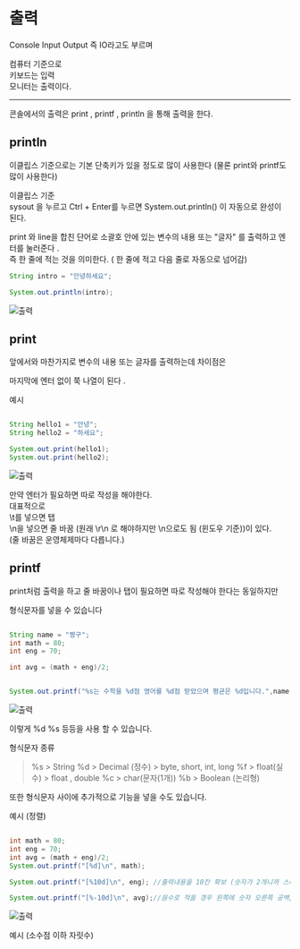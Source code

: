 


# 출력
Console Input Output  즉 IO라고도 부르며 

컴퓨터 기준으로  
키보드는 입력  
모니터는 출력이다.  

---

콘솔에서의 출력은 print , printf , println 을 통해 출력을 한다.

## println
이클립스 기준으로는 기본 단축키가 있을 정도로 많이 사용한다 (물론 print와 printf도 많이 사용한다)  

이클립스 기준  
sysout 을 누르고 Ctrl + Enter를 누르면 System.out.println() 이 자동으로 완성이 된다.

print 와 line을 합친 단어로 소괄호 안에 있는 변수의 내용 또는 "글자" 를 출력하고 엔터를 눌러준다 .  
즉 한 줄에 적는 것을 의미한다. ( 한 줄에 적고 다음 줄로 자동으로 넘어감)

```java
String intro = "안녕하세요";

System.out.println(intro);


```

![출력]()
## print

앞에서와 마찬가지로 변수의 내용 또는 글자를 출력하는데 차이점은 

마지막에 엔터 없이 쭉 나열이 된다 . 

예시 
```java

String hello1 = "안녕";
String hello2 = "하세요";

System.out.print(hello1);
System.out.print(hello2);
```


![출력]()

만약 엔터가 필요하면 따로 작성을 해야한다.   
대표적으로  
\\t를 넣으면 탭  
\\n을 넣으면 줄 바꿈 (원래 \\r\\n 로 해야하지만 \n으로도 됨 (윈도우 기준))이 있다.  
(줄 바꿈은 운영체제마다 다릅니다.)  


## printf

print처럼 출력을 하고 줄 바꿈이나 탭이 필요하면 따로 작성해야 한다는 동일하지만 

형식문자를 넣을 수 있습니다

```java

String name = "짱구";
int math = 80;
int eng = 70;

int avg = (math + eng)/2;


System.out.printf("%s는 수학을 %d점 영어를 %d점 받았으며 평균은 %d입니다.",name,math,eng,avg);

```

![출력]()

이렇게 %d %s 등등을 사용 할 수 있습니다.

형식문자 종류
> %s > String
> %d > Decimal (정수) > byte, short, int, long
> %f > float(실수) > float , double
> %c > char(문자(1개))
> %b > Boolean (논리형)

또한 형식문자 사이에 추가적으로 기능을 넣을 수도 있습니다. 

예시 (정렬) 
```java

int math = 80;
int eng = 70;
int avg = (math + eng)/2;
System.out.printf("[%d]\n", math);

System.out.printf("[%10d]\n", eng); //출력내용을 10칸 확보 (숫자가 2개니까 스페이스바 8번)

System.out.printf("[%-10d]\n", avg);//음수로 적을 경우 왼쪽에 숫자 오른쪽 공백,
```
![출력]()


예시 (소수점 이하 자릿수)
```java

```


